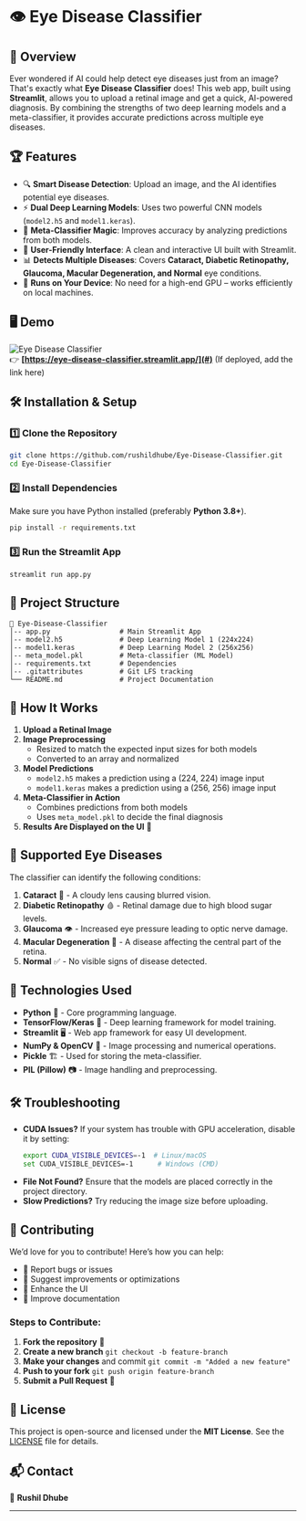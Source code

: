 # 👁️ Eye Disease Classifier

## 🚀 Overview
Ever wondered if AI could help detect eye diseases just from an image? That's exactly what **Eye Disease Classifier** does! This web app, built using **Streamlit**, allows you to upload a retinal image and get a quick, AI-powered diagnosis. By combining the strengths of two deep learning models and a meta-classifier, it provides accurate predictions across multiple eye diseases.

## 🏆 Features
- 🔍 **Smart Disease Detection**: Upload an image, and the AI identifies potential eye diseases.
- ⚡ **Dual Deep Learning Models**: Uses two powerful CNN models (`model2.h5` and `model1.keras`).
- 🤖 **Meta-Classifier Magic**: Improves accuracy by analyzing predictions from both models.
- 🎨 **User-Friendly Interface**: A clean and interactive UI built with Streamlit.
- 📊 **Detects Multiple Diseases**: Covers **Cataract, Diabetic Retinopathy, Glaucoma, Macular Degeneration, and Normal** eye conditions.
- 📂 **Runs on Your Device**: No need for a high-end GPU – works efficiently on local machines.

## 🖥️ Demo
![Eye Disease Classifier](https://via.placeholder.com/800x400?text=Demo+Image)  
👉 **[https://eye-disease-classifier.streamlit.app/](#)** (If deployed, add the link here)

## 🛠️ Installation & Setup
### 1️⃣ Clone the Repository
```sh
git clone https://github.com/rushildhube/Eye-Disease-Classifier.git
cd Eye-Disease-Classifier
```

### 2️⃣ Install Dependencies
Make sure you have Python installed (preferably **Python 3.8+**).
```sh
pip install -r requirements.txt
```

### 3️⃣ Run the Streamlit App
```sh
streamlit run app.py
```

## 📂 Project Structure
```
📁 Eye-Disease-Classifier
│-- app.py                 # Main Streamlit App
│-- model2.h5              # Deep Learning Model 1 (224x224)
│-- model1.keras           # Deep Learning Model 2 (256x256)
│-- meta_model.pkl         # Meta-classifier (ML Model)
│-- requirements.txt       # Dependencies
│-- .gitattributes         # Git LFS tracking
└── README.md              # Project Documentation
```

## 📖 How It Works
1. **Upload a Retinal Image**
2. **Image Preprocessing**
   - Resized to match the expected input sizes for both models
   - Converted to an array and normalized
3. **Model Predictions**
   - `model2.h5` makes a prediction using a (224, 224) image input
   - `model1.keras` makes a prediction using a (256, 256) image input
4. **Meta-Classifier in Action**
   - Combines predictions from both models
   - Uses `meta_model.pkl` to decide the final diagnosis
5. **Results Are Displayed on the UI** 🎯

## 🏥 Supported Eye Diseases
The classifier can identify the following conditions:

1. **Cataract** 🏥 - A cloudy lens causing blurred vision.
2. **Diabetic Retinopathy** 🩸 - Retinal damage due to high blood sugar levels.
3. **Glaucoma** 👁️ - Increased eye pressure leading to optic nerve damage.
4. **Macular Degeneration** 🔬 - A disease affecting the central part of the retina.
5. **Normal** ✅ - No visible signs of disease detected.

## 📌 Technologies Used
- **Python** 🐍 - Core programming language.
- **TensorFlow/Keras** 🤖 - Deep learning framework for model training.
- **Streamlit** 🖥️ - Web app framework for easy UI development.
- **NumPy & OpenCV** 🔢 - Image processing and numerical operations.
- **Pickle** 🏗️ - Used for storing the meta-classifier.
- **PIL (Pillow)** 📷 - Image handling and preprocessing.

## 🛠️ Troubleshooting
- **CUDA Issues?** If your system has trouble with GPU acceleration, disable it by setting:
  ```sh
  export CUDA_VISIBLE_DEVICES=-1  # Linux/macOS
  set CUDA_VISIBLE_DEVICES=-1      # Windows (CMD)
  ```
- **File Not Found?** Ensure that the models are placed correctly in the project directory.
- **Slow Predictions?** Try reducing the image size before uploading.

## 🤝 Contributing
We’d love for you to contribute! Here’s how you can help:
- 📌 Report bugs or issues
- 🚀 Suggest improvements or optimizations
- 🎨 Enhance the UI
- 📜 Improve documentation

### Steps to Contribute:
1. **Fork the repository** 🍴
2. **Create a new branch** `git checkout -b feature-branch`
3. **Make your changes** and commit `git commit -m "Added a new feature"`
4. **Push to your fork** `git push origin feature-branch`
5. **Submit a Pull Request** 🚀

## 📜 License
This project is open-source and licensed under the **MIT License**. See the [LICENSE](LICENSE) file for details.

## 📬 Contact
👤 **Rushil Dhube**  

---

